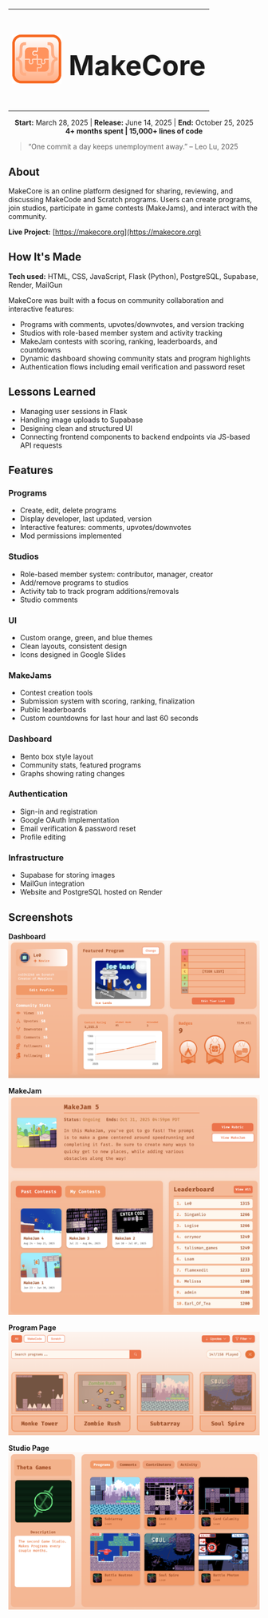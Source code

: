 <table align="center">
  <tr>
    <td>
      <img src="docs/screenshots/logo.svg" alt="MakeCore Logo" width="100">
    </td>
    <td>
      <h3 style="font-size: 55px;">MakeCore</h1>
    </td>
  </tr>
</table>

<p align="center">
  <strong>Start:</strong> March 28, 2025 | <strong>Release:</strong> June 14, 2025 | <strong>End:</strong> October 25, 2025<br>
  <strong>4+ months spent | 15,000+ lines of code</strong>
</p>

> “One commit a day keeps unemployment away.” – Leo Lu, 2025


## About
MakeCore is an online platform designed for sharing, reviewing, and discussing MakeCode and Scratch programs. Users can create programs, join studios, participate in game contests (MakeJams), and interact with the community.

**Live Project:** [https://makecore.org](https://makecore.org)


## How It's Made
**Tech used:** HTML, CSS, JavaScript, Flask (Python), PostgreSQL, Supabase, Render, MailGun

MakeCore was built with a focus on community collaboration and interactive features:
- Programs with comments, upvotes/downvotes, and version tracking  
- Studios with role-based member system and activity tracking  
- MakeJam contests with scoring, ranking, leaderboards, and countdowns  
- Dynamic dashboard showing community stats and program highlights  
- Authentication flows including email verification and password reset  


## Lessons Learned
- Managing user sessions in Flask
- Handling image uploads to Supabase
- Designing clean and structured UI 
- Connecting frontend components to backend endpoints via JS-based API requests


## Features

### Programs
- Create, edit, delete programs  
- Display developer, last updated, version  
- Interactive features: comments, upvotes/downvotes  
- Mod permissions implemented  

### Studios
- Role-based member system: contributor, manager, creator  
- Add/remove programs to studios  
- Activity tab to track program additions/removals  
- Studio comments  

### UI
- Custom orange, green, and blue themes  
- Clean layouts, consistent design  
- Icons designed in Google Slides  

### MakeJams
- Contest creation tools  
- Submission system with scoring, ranking, finalization  
- Public leaderboards  
- Custom countdowns for last hour and last 60 seconds  

### Dashboard
- Bento box style layout  
- Community stats, featured programs  
- Graphs showing rating changes  

### Authentication
- Sign-in and registration  
- Google OAuth Implementation
- Email verification & password reset  
- Profile editing  

### Infrastructure
- Supabase for storing images  
- MailGun integration  
- Website and PostgreSQL hosted on Render  


## Screenshots

**Dashboard**
![Dashboard](docs/screenshots/dashboard.png)

**MakeJam**
![MakeJam](docs/screenshots/makejam.png)

**Program Page**
![Program](docs/screenshots/program.png)

**Studio Page**
![Studio](docs/screenshots/studio.png)


